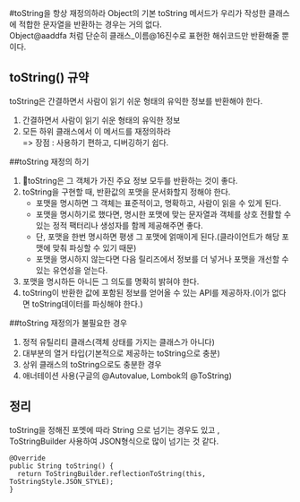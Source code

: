 #toString을 항상 재정의하라
Object의 기본 toString 메서드가 우리가 작성한 클래스에 적합한 문자열을 반환하는 경우는 거의 없다.  
Object@aaddfa 처럼 단순히 클래스_이름@16진수로 표현한 해쉬코드만 반환해줄 뿐이다.  

## toString() 규약
toString은 간결하면서 사람이 읽기 쉬운 형태의 유익한 정보를 반환해야 한다.
1) 간결하면서 사람이 읽기 쉬운 형태의 유익한 정보
2) 모든 하위 클래스에서 이 메서드를 재정의하라  
=> 장점 : 사용하기 편하고, 디버깅하기 쉽다.

##toString 재정의 하기

1) toString은 그 객체가 가진 주요 정보 모두를 반환하는 것이 좋다.
2) toString을 구현할 때, 반환값의 포맷을 문서화할지 정해야 한다.
    - 포맷을 명시하면 그 객체는 표준적이고, 명확하고, 사람이 읽을 수 있게 된다.
    - 포맷을 명시하기로 했다면, 명시한 포맷에 맞는 문자열과 객체를 상호 전활할 수 있는 정적 팩터리나 생성자를 함께 제공해주면 좋다.
    - 단, 포맷을 한번 명시하면 평생 그 포맷에 얽매이게 된다.(클라이언트가 해당 포맷에 맞춰 파싱할 수 있기 때문)
    - 포맷을 명시하지 않는다면 다음 릴리즈에서 정보를 더 넣거나 포맷을 개선할 수 있는 유연성을 얻는다.
3) 포맷을 명시하든 아니든 그 의도를 명확히 밝혀야 한다.
4) toString이 반환한 값에 포함된 정보를 얻어올 수 있는 API를 제공하자.(이가 없다면 toString데이터를 파싱해야 한다.)

##toString 재정의가 불필요한 경우
1) 정적 유틸리티 클래스(객체 상태를 가지는 클래스가 아니다)
2) 대부분의 열거 타입(기본적으로 제공하는 toString으로 충분)
3) 상위 클래스의 toString으로도 충분한 경우
4) 애너테이션 사용(구글의 @Autovalue, Lombok의 @ToString)

## 정리
toString을 정해진 포멧에 따라 String 으로 넘기는 경우도 있고 ,  
ToStringBuilder 사용하여 JSON형식으로 많이 넘기는 것 같다.

~~~
@Override
public String toString() {
  return ToStringBuilder.reflectionToString(this, ToStringStyle.JSON_STYLE);
}
~~~
